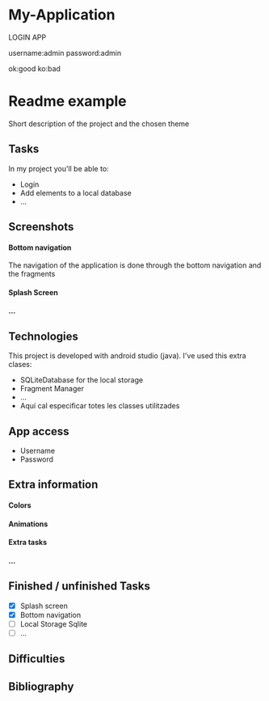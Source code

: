 # My-Application

LOGIN APP

username:admin
password:admin

ok:good
ko:bad

# Readme example
Short description of the project and the chosen theme

## Tasks
In my project you'll be able to:
* Login
* Add elements to a local database
* ...

## Screenshots
#### Bottom navigation
The navigation of the application is done through the bottom navigation and the fragments



#### Splash Screen

#### ...

## Technologies
This project is developed with android studio (java).
I've used this extra clases:

* SQLiteDatabase for the local storage
* Fragment Manager
* ...
* Aquí cal especificar totes les classes utilitzades


## App access
* Username
* Password

## Extra information
#### Colors
#### Animations
#### Extra tasks
#### ...

## Finished / unfinished Tasks
- [x] Splash screen
- [x] Bottom navigation
- [ ] Local Storage Sqlite
- [ ] ... 

## Difficulties


## Bibliography
